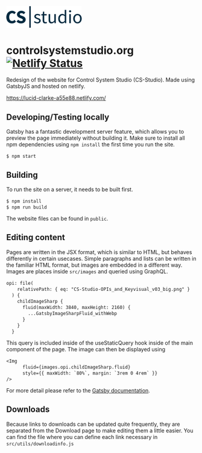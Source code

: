 <img src="/src/images/CSS_logo_2019_darkblue_no border_v08.svg" width="200px">

# controlsystemstudio.org [![Netlify Status](https://api.netlify.com/api/v1/badges/8f0d3cc9-2b0b-48ea-82ac-172247bf3480/deploy-status)](https://app.netlify.com/sites/lucid-clarke-a55e88/deploys)

Redesign of the website for Control System Studio (CS-Studio). Made using GatsbyJS and hosted on netlify. 

https://lucid-clarke-a55e88.netlify.com/

## Developing/Testing locally
Gatsby has a fantastic development server feature, which allows you to preview the page immediately without building it. Make sure to install all npm dependencies using `npm install` the first time you run the site.
    
    $ npm start
  
## Building
To run the site on a server, it needs to be built first.

    $ npm install
    $ npm run build
  
The website files can be found in `public`.

## Editing content
Pages are written in the JSX format, which is similar to HTML, but behaves differently in certain usecases.
Simple paragraphs and lists can be written in the familiar HTML format, but images are embedded in a different way.
Images are places inside `src/images` and queried using GraphQL.
    
    opi: file(
        relativePath: { eq: "CS-Studio-OPIs_and_Keyvisual_v03_big.png" }
      ) {
        childImageSharp {
          fluid(maxWidth: 3840, maxHeight: 2160) {
            ...GatsbyImageSharpFluid_withWebp
          }
        }
      }

This query is included inside of the useStaticQuery hook inside of the main component of the page.
The image can then be displayed using

    <Img
          fluid={images.opi.childImageSharp.fluid}
          style={{ maxWidth: `80%`, margin: `3rem 0 4rem` }}
    />

For more detail please refer to the [Gatsby documentation](https://www.gatsbyjs.org/docs/working-with-images/).

## Downloads
Because links to downloads can be updated quite frequently, they are separated from the Download page to make editing them a little easier. You can find the file where you can define each link necessary in `src/utils/downloadinfo.js`
